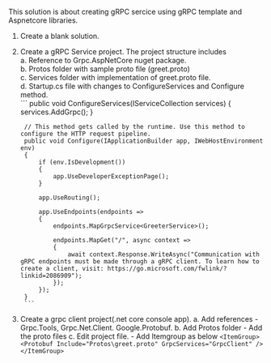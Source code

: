 This solution is about creating gRPC sercice using gRPC template and Aspnetcore libraries.

1. Create a blank solution.
2. Create a gRPC Service project. The project structure includes\
	a. Reference to Grpc.AspNetCore nuget package.\
	b. Protos folder with sample proto file (greet.proto)\
	c. Services folder with implementation of greet.proto file.\
	d. Startup.cs file with changes to ConfigureServices and Configure method.\
		```
		public void ConfigureServices(IServiceCollection services)
        {
            services.AddGrpc();
        }

        // This method gets called by the runtime. Use this method to configure the HTTP request pipeline.
        public void Configure(IApplicationBuilder app, IWebHostEnvironment env)
        {
            if (env.IsDevelopment())
            {
                app.UseDeveloperExceptionPage();
            }

            app.UseRouting();

            app.UseEndpoints(endpoints =>
            {
                endpoints.MapGrpcService<GreeterService>();

                endpoints.MapGet("/", async context =>
                {
                    await context.Response.WriteAsync("Communication with gRPC endpoints must be made through a gRPC client. To learn how to create a client, visit: https://go.microsoft.com/fwlink/?linkid=2086909");
                });
            });
        }
		```
3. Create a grpc client project(.net core console app).
    a. Add references - Grpc.Tools, Grpc.Net.Client. Google.Protobuf.
    b. Add Protos folder - Add the proto files 
    c. Edit project file. - Add Itemgroup as below
        ```
        <ItemGroup>
            <Protobuf Include="Protos\greet.proto" GrpcServices="GrpcClient" />
        </ItemGroup>
        ```
     